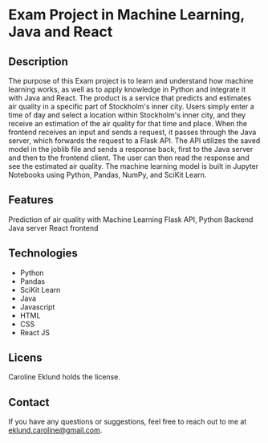 # Exam Project in Machine Learning, Java and React

## Description
The purpose of this Exam project is to learn and understand how machine learning works, as well as to apply knowledge in Python and integrate it with Java and React. The product is a service that predicts and estimates air quality in a specific part of Stockholm's inner city. Users simply enter a time of day and select a location within Stockholm's inner city, and they receive an estimation of the air quality for that time and place.
When the frontend receives an input and sends a request, it passes through the Java server, which forwards the request to a Flask API. The API utilizes the saved model in the joblib file and sends a response back, first to the Java server and then to the frontend client. The user can then read the response and see the estimated air quality.
The machine learning model is built in Jupyter Notebooks using Python, Pandas, NumPy, and SciKit Learn.


## Features
Prediction of air quality with Machine Learning 
Flask API, Python Backend
Java server
React frontend

## Technologies
- Python
- Pandas
- SciKit Learn
- Java
- Javascript
- HTML
- CSS
- React JS

## Licens
Caroline Eklund holds the license.

## Contact
If you have any questions or suggestions, feel free to reach out to me at eklund.caroline@gmail.com.

